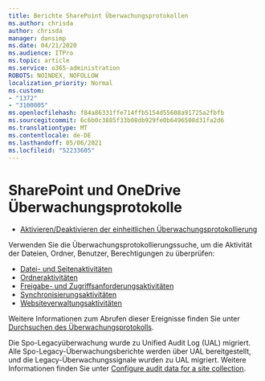 ```yaml
---
title: Berichte SharePoint Überwachungsprotokollen
ms.author: chrisda
author: chrisda
manager: dansimp
ms.date: 04/21/2020
ms.audience: ITPro
ms.topic: article
ms.service: o365-administration
ROBOTS: NOINDEX, NOFOLLOW
localization_priority: Normal
ms.custom:
- "1372"
- "3100005"
ms.openlocfilehash: f84a86331ffe714ffb5154d55608a91725a2fbfb
ms.sourcegitcommit: 6c6b0c3885f33b08db929fe0b6496508d31fa2d6
ms.translationtype: MT
ms.contentlocale: de-DE
ms.lasthandoff: 05/06/2021
ms.locfileid: "52233605"
---
```

# <a name="sharepoint-and-onedrive-audit-logs"></a>SharePoint und OneDrive Überwachungsprotokolle

* [Aktivieren/Deaktivieren der einheitlichen Überwachungsprotokollierung](https://docs.microsoft.com/microsoft-365/compliance/turn-audit-log-search-on-or-off) 

Verwenden Sie die Überwachungsprotokollierungssuche, um die Aktivität der Dateien, Ordner, Benutzer, Berechtigungen zu überprüfen:

* [Datei- und Seitenaktivitäten](https://docs.microsoft.com/microsoft-365/compliance/search-the-audit-log-in-security-and-compliance)
* [Ordneraktivitäten](https://docs.microsoft.com/microsoft-365/compliance/search-the-audit-log-in-security-and-compliance#folder-activities)
* [Freigabe- und Zugriffsanforderungsaktivitäten](https://docs.microsoft.com/microsoft-365/compliance/search-the-audit-log-in-security-and-compliance#sharing-and-access-request-activities)
* [Synchronisierungsaktivitäten](https://docs.microsoft.com/microsoft-365/compliance/search-the-audit-log-in-security-and-compliance#synchronization-activities)
* [Websiteverwaltungsaktivitäten](https://docs.microsoft.com/microsoft-365/compliance/search-the-audit-log-in-security-and-compliance#site-administration-activities)

Weitere Informationen zum Abrufen dieser Ereignisse finden Sie unter [Durchsuchen des Überwachungsprotokolls](https://docs.microsoft.com/microsoft-365/compliance/search-the-audit-log-in-security-and-compliance#search-the-audit-log).

Die Spo-Legacyüberwachung wurde zu Unified Audit Log (UAL) migriert. Alle Spo-Legacy-Überwachungsberichte werden über UAL bereitgestellt, und die Legacy-Überwachungssignale wurden zu UAL migriert. Weitere Informationen finden Sie unter [Configure audit data for a site collection](https://support.office.com/article/Configure-audit-settings-for-a-site-collection-A9920C97-38C0-44F2-8BCB-4CF1E2AE22D2).
